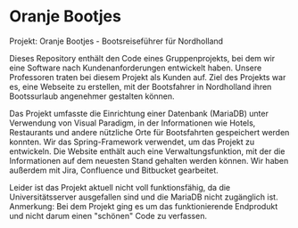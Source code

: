 # Oranje Bootjes

Projekt: Oranje Bootjes - Bootsreiseführer für Nordholland

Dieses Repository enthält den Code eines Gruppenprojekts, bei dem wir eine Software nach Kundenanforderungen entwickelt haben. Unsere Professoren traten bei diesem Projekt als Kunden auf. Ziel des Projekts war es, eine Webseite zu erstellen, mit der Bootsfahrer in Nordholland ihren Bootssurlaub angenehmer gestalten können.

Das Projekt umfasste die Einrichtung einer Datenbank (MariaDB) unter Verwendung von Visual Paradigm, in der Informationen wie Hotels, Restaurants und andere nützliche Orte für Bootsfahrten gespeichert werden konnten. Wir das Spring-Framework verwendet, um das Projekt zu entwickeln. Die Website enthält auch eine Verwaltungsfunktion, mit der die Informationen auf dem neuesten Stand gehalten werden können. Wir haben außerdem mit Jira, Confluence und Bitbucket gearbeitet.

Leider ist das Projekt aktuell nicht voll funktionsfähig, da die Universitätsserver ausgefallen sind und die MariaDB nicht zugänglich ist.
Anmerkung: Bei dem Projekt ging es um das funktionierende Endprodukt und nicht darum einen "schönen" Code zu verfassen. 
